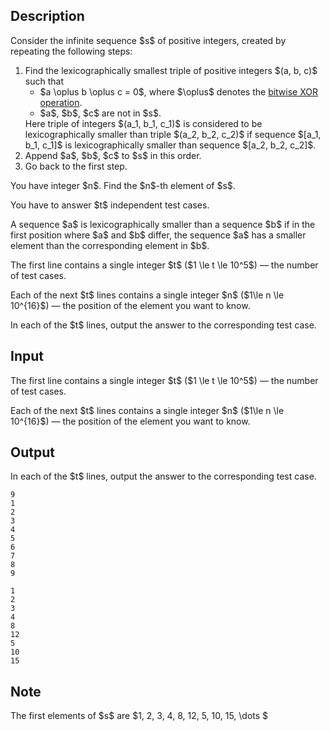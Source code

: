 ## Description

<div><p>Consider the infinite sequence $s$ of positive integers, created by repeating the following steps:</p><ol> <li> Find the lexicographically smallest triple of positive integers $(a, b, c)$ such that <ul> <li> $a \oplus b \oplus c = 0$, where $\oplus$ denotes the <a href="https://en.wikipedia.org/wiki/Bitwise_operation#XOR">bitwise XOR operation</a>. </li><li> $a$, $b$, $c$ are not in $s$. </li></ul> Here triple of integers $(a_1, b_1, c_1)$ is considered to be lexicographically smaller than triple $(a_2, b_2, c_2)$ if sequence $[a_1, b_1, c_1]$ is lexicographically smaller than sequence $[a_2, b_2, c_2]$. </li><li> Append $a$, $b$, $c$ to $s$ in this order. </li><li> Go back to the first step. </li></ol><p>You have integer $n$. Find the $n$-th element of $s$.</p><p>You have to answer $t$ independent test cases.</p><p>A sequence $a$ is lexicographically smaller than a sequence $b$ if in the first position where $a$ and $b$ differ, the sequence $a$ has a smaller element than the corresponding element in $b$.</p></div><div class="input-specification"><p>The first line contains a single integer $t$ ($1 \le t \le 10^5$)&nbsp;— the number of test cases.</p><p>Each of the next $t$ lines contains a single integer $n$ ($1\le n \le 10^{16}$)&nbsp;— the position of the element you want to know.</p></div><div class="output-specification"><p>In each of the $t$ lines, output the answer to the corresponding test case.</p></div>

## Input

<p>The first line contains a single integer $t$ ($1 \le t \le 10^5$)&nbsp;— the number of test cases.</p><p>Each of the next $t$ lines contains a single integer $n$ ($1\le n \le 10^{16}$)&nbsp;— the position of the element you want to know.</p>

## Output

<p>In each of the $t$ lines, output the answer to the corresponding test case.</p>





```input1
9
1
2
3
4
5
6
7
8
9
```




```output1
1
2
3
4
8
12
5
10
15
```



## Note

<p>The first elements of $s$ are $1, 2, 3, 4, 8, 12, 5, 10, 15, \dots $</p>
